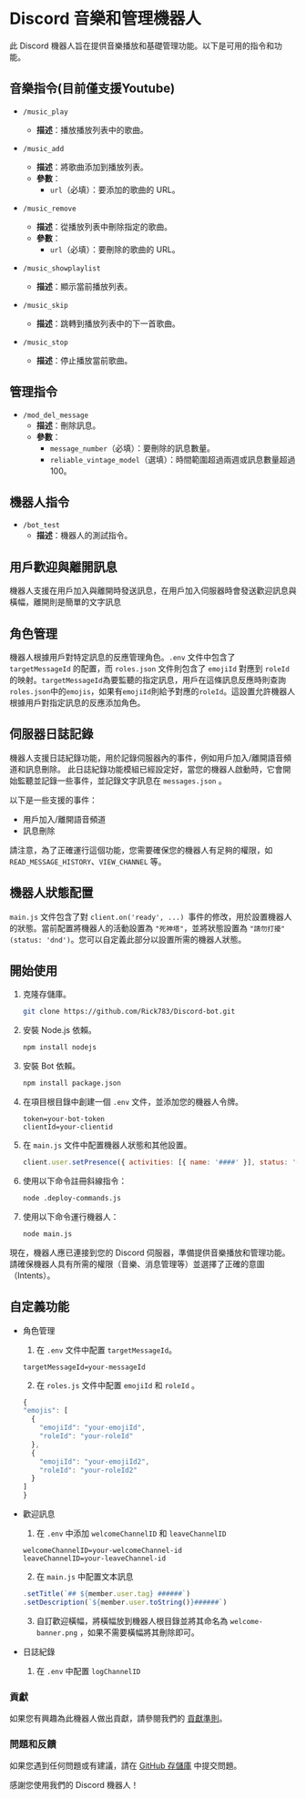 # Discord 音樂和管理機器人

此 Discord 機器人旨在提供音樂播放和基礎管理功能。以下是可用的指令和功能。

## 音樂指令(目前僅支援Youtube)

- `/music_play`
  - **描述**：播放播放列表中的歌曲。

- `/music_add`
  - **描述**：將歌曲添加到播放列表。
  - **參數**：
    - `url`（必填）：要添加的歌曲的 URL。

- `/music_remove`
  - **描述**：從播放列表中刪除指定的歌曲。
  - **參數**：
    - `url`（必填）：要刪除的歌曲的 URL。

- `/music_showplaylist`
  - **描述**：顯示當前播放列表。

- `/music_skip`
  - **描述**：跳轉到播放列表中的下一首歌曲。

- `/music_stop`
  - **描述**：停止播放當前歌曲。

## 管理指令

- `/mod_del_message`
  - **描述**：刪除訊息。
  - **參數**：
    - `message_number`（必填）：要刪除的訊息數量。
    - `reliable_vintage_model`（選填）：時間範圍超過兩週或訊息數量超過100。

## 機器人指令

- `/bot_test`
  - **描述**：機器人的測試指令。

## 用戶歡迎與離開訊息

機器人支援在用戶加入與離開時發送訊息，在用戶加入伺服器時會發送歡迎訊息與橫幅，離開則是簡單的文字訊息

## 角色管理

機器人根據用戶對特定訊息的反應管理角色。`.env` 文件中包含了 `targetMessageId` 的配置，而 `roles.json` 文件則包含了 `emojiId` 對應到 `roleId` 的映射。`targetMessageId`為要監聽的指定訊息，用戶在這條訊息反應時則查詢`roles.json`中的`emojis`，如果有`emojiId`則給予對應的`roleId`。這設置允許機器人根據用戶對指定訊息的反應添加角色。

## 伺服器日誌記錄

機器人支援日誌紀錄功能，用於記錄伺服器內的事件，例如用戶加入/離開語音頻道和訊息刪除。
此日誌紀錄功能模組已經設定好，當您的機器人啟動時，它會開始監聽並記錄一些事件，並記錄文字訊息在 `messages.json` 。

以下是一些支援的事件：

- 用戶加入/離開語音頻道
- 訊息刪除

請注意，為了正確運行這個功能，您需要確保您的機器人有足夠的權限，如 `READ_MESSAGE_HISTORY`、`VIEW_CHANNEL` 等。

## 機器人狀態配置

`main.js` 文件包含了對 `client.on('ready', ...) `事件的修改，用於設置機器人的狀態。當前配置將機器人的活動設置為 `"死神塔"`，並將狀態設置為 `"請勿打擾"` `(status: 'dnd')`。您可以自定義此部分以設置所需的機器人狀態。

## 開始使用

1. 克隆存儲庫。

   ```bash
   git clone https://github.com/Rick783/Discord-bot.git
   ```
2. 安裝 Node.js 依賴。

   ```bash
   npm install nodejs
   ```
3. 安裝 Bot 依賴。

    ```bash
   npm install package.json
   ```
4. 在項目根目錄中創建一個 `.env` 文件，並添加您的機器人令牌。

    ```.env
    token=your-bot-token
    clientId=your-clientid
    ```
5. 在 `main.js` 文件中配置機器人狀態和其他設置。

    ```main.js
    client.user.setPresence({ activities: [{ name: '####' }], status: '####' });
    ```
7. 使用以下命令註冊斜線指令：

    ```bash
    node .deploy-commands.js
    ```
8. 使用以下命令運行機器人：

    ```bash
    node main.js
    ```
現在，機器人應已連接到您的 Discord 伺服器，準備提供音樂播放和管理功能。請確保機器人具有所需的權限（音樂、消息管理等）並選擇了正確的意圖（Intents）。

## 自定義功能

- 角色管理
  1. 在 `.env` 文件中配置 `targetMessageId`。

    ```
    targetMessageId=your-messageId
    ```
  2. 在 `roles.js` 文件中配置 `emojiId` 和 `roleId` 。

    ```roles.js
    {
    "emojis": [
      {
        "emojiId": "your-emojiId",
        "roleId": "your-roleId"
      },
      {
        "emojiId": "your-emojiId2",
        "roleId": "your-roleId2"
      }
    ]
    }
    ```

- 歡迎訊息
  1. 在 `.env` 中添加 `welcomeChannelID` 和 `leaveChannelID`
    ```.env
    welcomeChannelID=your-welcomeChannel-id
    leaveChannelID=your-leaveChannel-id
    ```
  2. 在 `main.js` 中配置文本訊息
    ```main.js
    .setTitle(`## ${member.user.tag} ######`)
    .setDescription(`${member.user.toString()}######`)
    ```
  3. 自訂歡迎橫幅，將橫幅放到機器人根目錄並將其命名為 `welcome-banner.png` ，如果不需要橫幅將其刪除即可。

- 日誌紀錄
  1. 在 `.env` 中配置 `logChannelID` 

### 貢獻

如果您有興趣為此機器人做出貢獻，請參閱我們的 [貢獻準則](link-to-contributing-guidelines)。

### 問題和反饋

如果您遇到任何問題或有建議，請在 [GitHub 存儲庫](link-to-repository) 中提交問題。

感謝您使用我們的 Discord 機器人！
